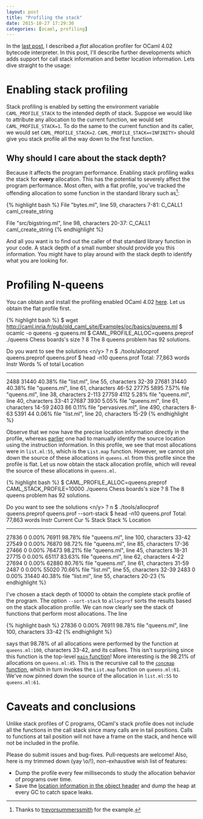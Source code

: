 ```yaml
---
layout: post
title: "Profiling the stack"
date: 2015-10-27 17:29:30
categories: [ocaml, profiling]
---
```


In the [last
post](http://kcsrk.info/ocaml/profiling/2015/09/23/bytecode-allocation-profiler/),
I described a *flat* allocation profiler for OCaml 4.02 bytecode interpreter.
In this post, I'll describe further developments which adds support for call
stack information and better location information. Lets dive straight to the
usage:

# Enabling stack profiling

Stack profiling is enabled by setting the environment variable
`CAML_PROFILE_STACK` to the intended depth of stack. Suppose we would like to
attribute any allocation to the current function, we would set
`CAML_PROFILE_STACK=1`. To do the same to the current function and its caller,
we would set `CAML_PROFILE_STACK=2`. `CAML_PROFILE_STACK=<INFINITY>` should
give you stack profile all the way down to the first function.

## Why should I care about the stack depth?

Because it affects the program performance. Enabling stack profiling walks the
stack for **every** allocation. This has the potential to severely affect the
program performance. Most often, with a flat profile, you've tracked the
offending allocation to some function in the standard library such as[^1]:

{% highlight bash %}
File "bytes.ml", line 59, characters 7-81:
  C_CALL1 caml_create_string

File "src/bigstring.ml", line 98, characters 20-37:
  C_CALL1 caml_create_string
{% endhighlight %}

And all you want is to find out the caller of that standard library function in
your code. A stack depth of a small number should provide you this information.
You might have to play around with the stack depth to identify what you are
looking for.

# Profiling N-queens

You can obtain and install the profiling enabled OCaml 4.02
[here](http://kcsrk.info/ocaml/profiling/2015/09/23/bytecode-allocation-profiler/#instructions).
Let us obtain the flat profile first.

{% highlight bash %}
$ wget http://caml.inria.fr/pub/old_caml_site/Examples/oc/basics/queens.ml
$ ocamlc -o queens -g queens.ml
$ CAML_PROFILE_ALLOC=queens.preprof ./queens
Chess boards's size ? 8
The 8 queens problem has 92 solutions.

Do you want to see the solutions <n/y> ? n
$ ./tools/allocprof queens.preprof queens.prof
$ head -n10 queens.prof
Total: 77,863 words
Instr   Words   % of total      Location
-----   -----   ----------      --------
2488    31440   40.38%          file "list.ml", line 55, characters 32-39
27681   31440   40.38%          file "queens.ml", line 61, characters 46-52
27775   5895    7.57%           file "queens.ml", line 38, characters 2-113
27759   4112    5.28%           file "queens.ml", line 40, characters 33-41
27687   3930    5.05%           file "queens.ml", line 61, characters 14-59
2403    86      0.11%           file "pervasives.ml", line 490, characters 8-63
5391    44      0.06%           file "list.ml", line 20, characters 15-29
{% endhighlight %}

Observe that we now have the precise location information directly in the
profile, whereas
[earlier](http://kcsrk.info/ocaml/profiling/2015/09/23/bytecode-allocation-profiler)
one had to manually identify the source location using the instruction
information. In this profile, we see that most allocations were in
`list.ml:55`, which is the `List.map` function. However, we cannot pin down the
source of these allocations in `queens.ml` from this profile since the profile
is flat. Let us now obtain the stack allocation profile, which will reveal the
source of these allocations in `queens.ml`.

{% highlight bash %}
$ CAML_PROFILE_ALLOC=queens.preprof CAML_STACK_PROFILE=10000 ./queens
Chess boards's size ? 8
The 8 queens problem has 92 solutions.

Do you want to see the solutions <n/y> ? n
$ ./tools/allocprof queens.preprof queens.prof --sort-stack
$ head -n10 queens.prof
Total: 77,863 words
Instr   Current Cur %   Stack   Stack % Location
-----   ------- -----   -----   ------- --------
27836   0       0.00%   76911   98.78%  file "queens.ml", line 100, characters 33-42
27549   0       0.00%   76870   98.72%  file "queens.ml", line 85, characters 17-36
27466   0       0.00%   76473   98.21%  file "queens.ml", line 45, characters 18-31
27715   0       0.00%   65117   83.63%  file "queens.ml", line 62, characters 4-22
27694   0       0.00%   62880   80.76%  file "queens.ml", line 61, characters 31-59
2487    0       0.00%   55020   70.66%  file "list.ml", line 55, characters 32-39
2483    0       0.00%   31440   40.38%  file "list.ml", line 55, characters 20-23
{% endhighlight %}

I've chosen a stack depth of 10000 to obtain the complete stack profile of the
program. The option `--sort-stack` to `allocprof` sorts the results based on
the stack allocation profile. We can now clearly see the stack of functions
that perform most allocations. The line

{% highlight bash %}
27836   0       0.00%   76911   98.78%  file "queens.ml", line 100, characters 33-42
{% endhighlight %}

says that 98.78% of all allocations were performed by the function at
`queens.ml:100`, characters 33-42, and its callees. This isn't surprising since
this function is the top-level [`main`
function](https://github.com/kayceesrk/code-snippets/blob/master/queens.ml#L100)!
More interesting is the 98.21% of allocations on `queens.ml:45`. This is the
recursive call to the [`concmap`
function](https://github.com/kayceesrk/code-snippets/blob/master/queens.ml#L43),
which in turn invokes the `List.map` function on `queens.ml:61`. We've now
pinned down the source of the allocation in `list.ml:55` to `queens.ml:61`.

# Caveats and conclusions

Unlike stack profiles of C programs, OCaml's stack profile does not include all
the functions in the call stack since many calls are in tail positions. Calls
to functions at tail position will not have a frame on the stack, and hence
will not be included in the profile.

Please do submit issues and bug-fixes. Pull-requests are welcome! Also, here is
my trimmed down (yay \o/!), non-exhaustive wish list of features:

* Dump the profile every few milliseconds to study the allocation behavior of
  programs over time.
* Save the [location information in the object
  header](https://ocaml.org/meetings/ocaml/2013/proposals/profiling-memory.pdf)
  and dump the heap at every GC to catch space leaks.

[^1]: Thanks to [trevorsummerssmith](https://github.com/trevorsummerssmith) for the example.
